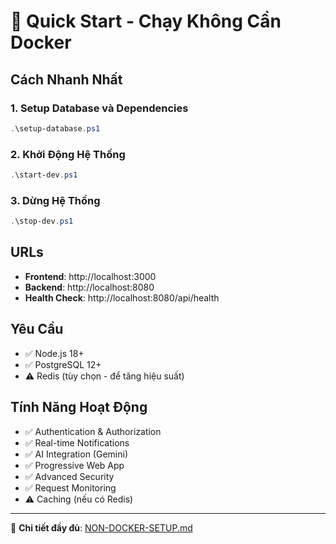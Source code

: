 # 🚀 Quick Start - Chạy Không Cần Docker

## Cách Nhanh Nhất

### 1. Setup Database và Dependencies
```powershell
.\setup-database.ps1
```

### 2. Khởi Động Hệ Thống  
```powershell
.\start-dev.ps1
```

### 3. Dừng Hệ Thống
```powershell
.\stop-dev.ps1
```

## URLs

- **Frontend**: http://localhost:3000
- **Backend**: http://localhost:8080  
- **Health Check**: http://localhost:8080/api/health

## Yêu Cầu

- ✅ Node.js 18+
- ✅ PostgreSQL 12+
- ⚠️ Redis (tùy chọn - để tăng hiệu suất)

## Tính Năng Hoạt Động

- ✅ Authentication & Authorization
- ✅ Real-time Notifications  
- ✅ AI Integration (Gemini)
- ✅ Progressive Web App
- ✅ Advanced Security
- ✅ Request Monitoring
- ⚠️ Caching (nếu có Redis)

---

📖 **Chi tiết đầy đủ**: [NON-DOCKER-SETUP.md](NON-DOCKER-SETUP.md)
